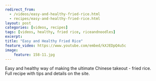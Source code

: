 ```yaml
---
redirect_from: 
  - /videos/easy-and-healthy-fried-rice.html
  - recipes/easy-and-healthy-fried-rice.html
layout: post
categories: [videos, recipes]
tags: [videos, healthy, fried rice, riceandnoodles]
excerpt: 
title: "Easy and Healthy Fried Rice"
feature_video: https://www.youtube.com/embed/kXJEDpQ4u5c
image:
    feature: 158-11.jpg
---
```


Easy and healthy way of making the ultimate Chinese takeout - fried rice. Full recipe with tips and details on the site.
